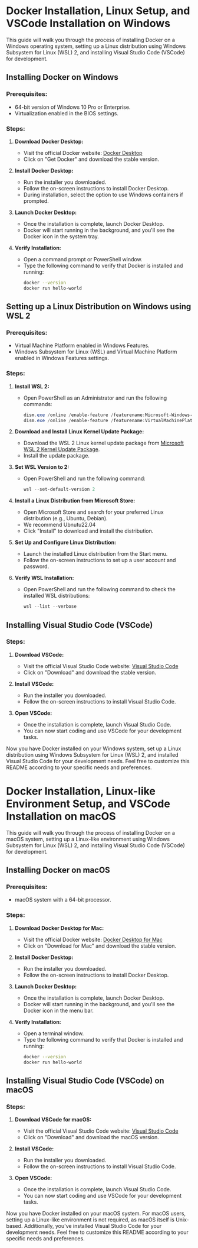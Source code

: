 # Docker Installation, Linux Setup, and VSCode Installation on Windows

This guide will walk you through the process of installing Docker on a Windows operating system, setting up a Linux distribution using Windows Subsystem for Linux (WSL) 2, and installing Visual Studio Code (VSCode) for development.

## Installing Docker on Windows

### Prerequisites:
- 64-bit version of Windows 10 Pro or Enterprise.
- Virtualization enabled in the BIOS settings.

### Steps:

1. **Download Docker Desktop:**
   - Visit the official Docker website: [Docker Desktop](https://www.docker.com/products/docker-desktop)
   - Click on "Get Docker" and download the stable version.

2. **Install Docker Desktop:**
   - Run the installer you downloaded.
   - Follow the on-screen instructions to install Docker Desktop.
   - During installation, select the option to use Windows containers if prompted.

3. **Launch Docker Desktop:**
   - Once the installation is complete, launch Docker Desktop.
   - Docker will start running in the background, and you'll see the Docker icon in the system tray.

4. **Verify Installation:**
   - Open a command prompt or PowerShell window.
   - Type the following command to verify that Docker is installed and running:
     ```bash
     docker --version
     docker run hello-world
     ```

## Setting up a Linux Distribution on Windows using WSL 2

### Prerequisites:
- Virtual Machine Platform enabled in Windows Features.
- Windows Subsystem for Linux (WSL) and Virtual Machine Platform enabled in Windows Features settings.

### Steps:

1. **Install WSL 2:**
   - Open PowerShell as an Administrator and run the following commands:
     ```powershell
     dism.exe /online /enable-feature /featurename:Microsoft-Windows-Subsystem-Linux /all /norestart
     dism.exe /online /enable-feature /featurename:VirtualMachinePlatform /all /norestart
     ```

2. **Download and Install Linux Kernel Update Package:**
   - Download the WSL 2 Linux kernel update package from [Microsoft WSL 2 Kernel Update Package](https://aka.ms/wsl2kernel).
   - Install the update package.

3. **Set WSL Version to 2:**
   - Open PowerShell and run the following command:
     ```powershell
     wsl --set-default-version 2
     ```

4. **Install a Linux Distribution from Microsoft Store:**
   - Open Microsoft Store and search for your preferred Linux distribution (e.g., Ubuntu, Debian). 
   - We recommend Ubnutu22.04
   - Click "Install" to download and install the distribution.

5. **Set Up and Configure Linux Distribution:**
   - Launch the installed Linux distribution from the Start menu.
   - Follow the on-screen instructions to set up a user account and password.

6. **Verify WSL Installation:**
   - Open PowerShell and run the following command to check the installed WSL distributions:
     ```powershell
     wsl --list --verbose
     ```

## Installing Visual Studio Code (VSCode)

### Steps:

1. **Download VSCode:**
   - Visit the official Visual Studio Code website: [Visual Studio Code](https://code.visualstudio.com/)
   - Click on "Download" and download the stable version.

2. **Install VSCode:**
   - Run the installer you downloaded.
   - Follow the on-screen instructions to install Visual Studio Code.

3. **Open VSCode:**
   - Once the installation is complete, launch Visual Studio Code.
   - You can now start coding and use VSCode for your development tasks.

Now you have Docker installed on your Windows system, set up a Linux distribution using Windows Subsystem for Linux (WSL) 2, and installed Visual Studio Code for your development needs. Feel free to customize this README according to your specific needs and preferences.


# Docker Installation, Linux-like Environment Setup, and VSCode Installation on macOS

This guide will walk you through the process of installing Docker on a macOS system, setting up a Linux-like environment using Windows Subsystem for Linux (WSL) 2, and installing Visual Studio Code (VSCode) for development.

## Installing Docker on macOS

### Prerequisites:
- macOS system with a 64-bit processor.

### Steps:

1. **Download Docker Desktop for Mac:**
   - Visit the official Docker website: [Docker Desktop for Mac](https://www.docker.com/products/docker-desktop)
   - Click on "Download for Mac" and download the stable version.

2. **Install Docker Desktop:**
   - Run the installer you downloaded.
   - Follow the on-screen instructions to install Docker Desktop.

3. **Launch Docker Desktop:**
   - Once the installation is complete, launch Docker Desktop.
   - Docker will start running in the background, and you'll see the Docker icon in the menu bar.

4. **Verify Installation:**
   - Open a terminal window.
   - Type the following command to verify that Docker is installed and running:
     ```bash
     docker --version
     docker run hello-world
     ```

## Installing Visual Studio Code (VSCode) on macOS

### Steps:

1. **Download VSCode for macOS:**
   - Visit the official Visual Studio Code website: [Visual Studio Code](https://code.visualstudio.com/)
   - Click on "Download" and download the macOS version.

2. **Install VSCode:**
   - Run the installer you downloaded.
   - Follow the on-screen instructions to install Visual Studio Code.

3. **Open VSCode:**
   - Once the installation is complete, launch Visual Studio Code.
   - You can now start coding and use VSCode for your development tasks.

Now you have Docker installed on your macOS system. For macOS users, setting up a Linux-like environment is not required, as macOS itself is Unix-based. Additionally, you've installed Visual Studio Code for your development needs. Feel free to customize this README according to your specific needs and preferences.
